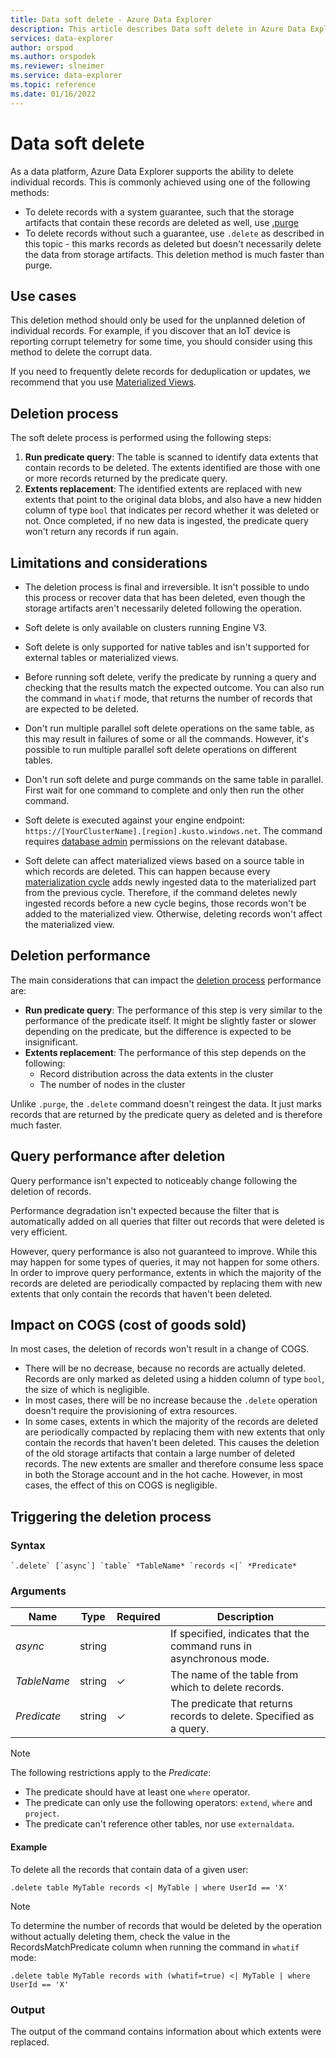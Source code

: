 ```yaml
---
title: Data soft delete - Azure Data Explorer
description: This article describes Data soft delete in Azure Data Explorer.
services: data-explorer
author: orspod
ms.author: orspodek
ms.reviewer: slneimer
ms.service: data-explorer
ms.topic: reference
ms.date: 01/16/2022
---
```

# Data soft delete

As a data platform, Azure Data Explorer supports the ability to delete individual records. This is commonly achieved using one of the following methods:

* To delete records with a system guarantee, such that the storage artifacts that contain these records are deleted as well, use [.purge](./data-purge.md)
* To delete records without such a guarantee, use `.delete` as described in this topic - this marks records as deleted but doesn't necessarily delete the data from storage artifacts. This deletion method is much faster than purge.

## Use cases

This deletion method should only be used for the unplanned deletion of individual records. For example, if you discover that an IoT device is reporting corrupt telemetry for some time, you should consider using this method to delete the corrupt data.

If you need to frequently delete records for deduplication or updates, we recommend that you use [Materialized Views](../management/materialized-views/materialized-view-overview.md).

## Deletion process

The soft delete process is performed using the following steps:

1. **Run predicate query**: The table is scanned to identify data extents that contain records to be deleted. The extents identified are those with one or more records returned by the predicate query.
1. **Extents replacement**: The identified extents are replaced with new extents that point to the original data blobs, and also have a new hidden column of type `bool` that indicates per record whether it was deleted or not. Once completed, if no new data is ingested, the predicate query won't return any records if run again.

## Limitations and considerations

* The deletion process is final and irreversible. It isn't possible to undo this process or recover data that has been deleted, even though the storage artifacts aren't necessarily deleted following the operation.

* Soft delete is only available on clusters running Engine V3.

* Soft delete is only supported for native tables and isn't supported for external tables or materialized views.

* Before running soft delete, verify the predicate by running a query and checking that the results match the expected outcome. You can also run the command in `whatif` mode, that returns the number of records that are expected to be deleted.

* Don't run multiple parallel soft delete operations on the same table, as this may result in failures of some or all the commands. However, it's possible to run multiple parallel soft delete operations on different tables.

* Don't run soft delete and purge commands on the same table in parallel. First wait for one command to complete and only then run the other command.

* Soft delete is executed against your engine endpoint: `https://[YourClusterName].[region].kusto.windows.net`. The command requires [database admin](../management/access-control/role-based-authorization.md) permissions on the relevant database.

* Soft delete can affect materialized views based on a source table in which records are deleted. This can happen because every [materialization cycle](../management/materialized-views/materialized-view-overview.md#how-materialized-views-work) adds newly ingested data to the materialized part from the previous cycle. Therefore, if the command deletes newly ingested records before a new cycle begins, those records won't be added to the materialized view. Otherwise, deleting records won't affect the materialized view.

## Deletion performance

The main considerations that can impact the [deletion process](#deletion-process) performance are:

* **Run predicate query**: The performance of this step is very similar to the performance of the predicate itself. It might be slightly faster or slower depending on the predicate, but the difference is expected to be insignificant.
* **Extents replacement**: The performance of this step depends on the following:
    * Record distribution across the data extents in the cluster
    * The number of nodes in the cluster

Unlike `.purge`, the `.delete` command doesn't reingest the data. It just marks records that are returned by the predicate query as deleted and is therefore much faster.

## Query performance after deletion


Query performance isn't expected to noticeably change following the deletion of records.

Performance degradation isn't expected because the filter that is automatically added on all queries that filter out records that were deleted is very efficient.

However, query performance is also not guaranteed to improve. While this may happen for some types of queries, it may not happen for some others. In order to improve query performance, extents in which the majority of the records are deleted are periodically compacted by replacing them with new extents that only contain the records that haven't been deleted.

## Impact on COGS (cost of goods sold)

In most cases, the deletion of records won't result in a change of COGS.

* There will be no decrease, because no records are actually deleted. Records are only marked as deleted using a hidden column of type `bool`, the size of which is negligible.
* In most cases, there will be no increase because the `.delete` operation doesn't require the provisioning of extra resources.
* In some cases, extents in which the majority of the records are deleted are periodically compacted by replacing them with new extents that only contain the records that haven't been deleted. This causes the deletion of the old storage artifacts that contain a large number of deleted records. The new extents are smaller and therefore consume less space in both the Storage account and in the hot cache. However, in most cases, the effect of this on COGS is negligible.

## Triggering the deletion process

### Syntax

```kusto
`.delete` [`async`] `table` *TableName* `records <|` *Predicate*
```

### Arguments

|Name|Type|Required|Description|
|--|--|--|--|
|*async*|string||If specified, indicates that the command runs in asynchronous mode.|
|*TableName*|string|&check;|The name of the table from which to delete records.|
|*Predicate*|string|&check;|The predicate that returns records to delete. Specified as a query.|

> [!NOTE]
> The following restrictions apply to the *Predicate*:
>
> * The predicate should have at least one `where` operator.
> * The predicate can only use the following operators: `extend`, `where` and `project`.
> * The predicate can't reference other tables, nor use `externaldata`.

#### Example

To delete all the records that contain data of a given user:

```kusto
.delete table MyTable records <| MyTable | where UserId == 'X'
```

> [!NOTE]
>
> To determine the number of records that would be deleted by the operation without actually deleting them, check the value in the RecordsMatchPredicate column when running the command in `whatif` mode:
>
> ```kusto
> .delete table MyTable records with (whatif=true) <| MyTable | where UserId == 'X'
> ```

### Output

The output of the command contains information about which extents were replaced.
